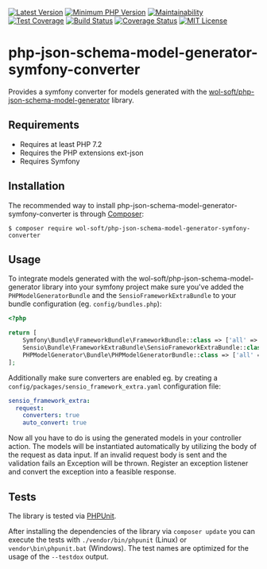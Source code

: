 [![Latest Version](https://img.shields.io/packagist/v/wol-soft/php-json-schema-model-generator-symfony-converter.svg)](https://packagist.org/packages/wol-soft/php-json-schema-model-generator-symfony-converter)
[![Minimum PHP Version](https://img.shields.io/badge/php-%3E%3D%207.2-8892BF.svg)](https://php.net/)
[![Maintainability](https://api.codeclimate.com/v1/badges/940cde6f65ed06b3de69/maintainability)](https://codeclimate.com/github/wol-soft/php-json-schema-model-generator-symfony-converter/maintainability)
[![Test Coverage](https://api.codeclimate.com/v1/badges/940cde6f65ed06b3de69/test_coverage)](https://codeclimate.com/github/wol-soft/php-json-schema-model-generator-symfony-converter/test_coverage)
[![Build Status](https://travis-ci.org/wol-soft/php-json-schema-model-generator-symfony-converter.svg?branch=master)](https://travis-ci.org/wol-soft/php-json-schema-model-generator-symfony-converter)
[![Coverage Status](https://coveralls.io/repos/github/wol-soft/php-json-schema-model-generator-symfony-converter/badge.svg?branch=master)](https://coveralls.io/github/wol-soft/php-json-schema-model-generator-symfony-converter?branch=master)
[![MIT License](https://img.shields.io/packagist/l/wol-soft/php-json-schema-model-generator-symfony-converter.svg)](https://github.com/wol-soft/php-json-schema-model-generator-symfony-converter/blob/master/LICENSE)

# php-json-schema-model-generator-symfony-converter

Provides a symfony converter for models generated with the [wol-soft/php-json-schema-model-generator](https://github.com/wol-soft/php-json-schema-model-generator) library.

## Requirements ##

- Requires at least PHP 7.2
- Requires the PHP extensions ext-json
- Requires Symfony

## Installation ##

The recommended way to install php-json-schema-model-generator-symfony-converter is through [Composer](http://getcomposer.org):
```
$ composer require wol-soft/php-json-schema-model-generator-symfony-converter
```

## Usage ##

To integrate models generated with the wol-soft/php-json-schema-model-generator library into your symfony project make sure you've added the `PHPModelGeneratorBundle` and the `SensioFrameworkExtraBundle` to your bundle configuration (eg. `config/bundles.php`):

```php
<?php

return [
    Symfony\Bundle\FrameworkBundle\FrameworkBundle::class => ['all' => true],
    Sensio\Bundle\FrameworkExtraBundle\SensioFrameworkExtraBundle::class => ['all' => true],
    PHPModelGenerator\Bundle\PHPModelGeneratorBundle::class => ['all' => true],
];
```

Additionally make sure converters are enabled eg. by creating a `config/packages/sensio_framework_extra.yaml` configuration file:

```yaml
sensio_framework_extra:
  request:
    converters: true
    auto_convert: true
```

Now all you have to do is using the generated models in your controller action. The models will be instantiated automatically by utilizing the body of the request as data input. If an invalid request body is sent and the validation fails an Exception will be thrown. Register an exception listener and convert the exception into a feasible response.

## Tests ##

The library is tested via [PHPUnit](https://phpunit.de/).

After installing the dependencies of the library via `composer update` you can execute the tests with `./vendor/bin/phpunit` (Linux) or `vendor\bin\phpunit.bat` (Windows). The test names are optimized for the usage of the `--testdox` output.

